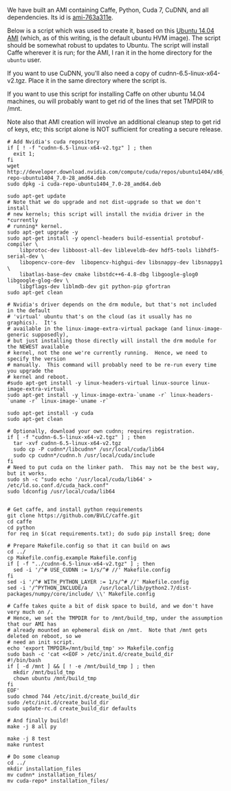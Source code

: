We have built an AMI containing Caffe, Python, Cuda 7, CuDNN, and all dependencies.  Its id is [ami-763a311e](https://console.aws.amazon.com/ec2/v2/home?region=us-east-1#LaunchInstanceWizard:ami=ami-763a311e).

Below is a script which was used to create it, based on this [Ubuntu 14.04 AMI](http://thecloudmarket.com/image/ami-d05e75b8--ubuntu-images-hvm-ssd-ubuntu-trusty-14-04-amd64-server-20150325) (which, as of this writing, is the default ubuntu HVM image).  The script should be somewhat robust to updates to Ubuntu.  The script will install Caffe wherever it is run; for the AMI, I ran it in the home directory for the `ubuntu` user.

If you want to use CuDNN, you'll also need a copy of cudnn-6.5-linux-x64-v2.tgz.  Place it in the same directory where the script is.

If you want to use this script for installing Caffe on other ubuntu 14.04 machines, ou will probably want to get rid of the lines that set TMPDIR to /mnt.

Note also that AMI creation will involve an additional cleanup step to get rid of keys, etc; this script alone is NOT sufficient for creating a secure release.

	# Add Nvidia's cuda repository
	if [ ! -f "cudnn-6.5-linux-x64-v2.tgz" ] ; then
	  exit 1;
	fi
	wget http://developer.download.nvidia.com/compute/cuda/repos/ubuntu1404/x86_64/cuda-repo-ubuntu1404_7.0-28_amd64.deb
	sudo dpkg -i cuda-repo-ubuntu1404_7.0-28_amd64.deb

	sudo apt-get update
	# Note that we do upgrade and not dist-upgrade so that we don't install
	# new kernels; this script will install the nvidia driver in the *currently
	# running* kernel.
	sudo apt-get upgrade -y
	sudo apt-get install -y opencl-headers build-essential protobuf-compiler \
	    libprotoc-dev libboost-all-dev libleveldb-dev hdf5-tools libhdf5-serial-dev \
	    libopencv-core-dev  libopencv-highgui-dev libsnappy-dev libsnappy1 \
	    libatlas-base-dev cmake libstdc++6-4.8-dbg libgoogle-glog0 libgoogle-glog-dev \
	    libgflags-dev liblmdb-dev git python-pip gfortran
	sudo apt-get clean

	# Nvidia's driver depends on the drm module, but that's not included in the default
	# 'virtual' ubuntu that's on the cloud (as it usually has no graphics).  It's 
	# available in the linux-image-extra-virtual package (and linux-image-generic supposedly),
	# but just installing those directly will install the drm module for the NEWEST available
	# kernel, not the one we're currently running.  Hence, we need to specify the version
	# manually.  This command will probably need to be re-run every time you upgrade the
	# kernel and reboot.
	#sudo apt-get install -y linux-headers-virtual linux-source linux-image-extra-virtual
	sudo apt-get install -y linux-image-extra-`uname -r` linux-headers-`uname -r` linux-image-`uname -r`

	sudo apt-get install -y cuda
	sudo apt-get clean

	# Optionally, download your own cudnn; requires registration.  
	if [ -f "cudnn-6.5-linux-x64-v2.tgz" ] ; then
	  tar -xvf cudnn-6.5-linux-x64-v2.tgz
	  sudo cp -P cudnn*/libcudnn* /usr/local/cuda/lib64
	  sudo cp cudnn*/cudnn.h /usr/local/cuda/include
	fi
	# Need to put cuda on the linker path.  This may not be the best way, but it works.
	sudo sh -c "sudo echo '/usr/local/cuda/lib64' > /etc/ld.so.conf.d/cuda_hack.conf"
	sudo ldconfig /usr/local/cuda/lib64


	# Get caffe, and install python requirements
	git clone https://github.com/BVLC/caffe.git
	cd caffe
	cd python
	for req in $(cat requirements.txt); do sudo pip install $req; done

	# Prepare Makefile.config so that it can build on aws
	cd ../
	cp Makefile.config.example Makefile.config
	if [ -f "../cudnn-6.5-linux-x64-v2.tgz" ] ; then
	  sed -i '/^# USE_CUDNN := 1/s/^# //' Makefile.config
	fi
	sed -i '/^# WITH_PYTHON_LAYER := 1/s/^# //' Makefile.config
	sed -i '/^PYTHON_INCLUDE/a    /usr/local/lib/python2.7/dist-packages/numpy/core/include/ \\' Makefile.config

	# Caffe takes quite a bit of disk space to build, and we don't have very much on /.
	# Hence, we set the TMPDIR for to /mnt/build_tmp, under the assumption that our AMI has
	# already mounted an ephemeral disk on /mnt.  Note that /mnt gets deleted on reboot, so we
	# need an init script.
	echo 'export TMPDIR=/mnt/build_tmp' >> Makefile.config
	sudo bash -c 'cat <<EOF > /etc/init.d/create_build_dir
	#!/bin/bash
	if [ -d /mnt ] && [ ! -e /mnt/build_tmp ] ; then
	  mkdir /mnt/build_tmp
	  chown ubuntu /mnt/build_tmp
	fi
	EOF'
	sudo chmod 744 /etc/init.d/create_build_dir
	sudo /etc/init.d/create_build_dir
	sudo update-rc.d create_build_dir defaults

	# And finally build!
	make -j 8 all py

	make -j 8 test
	make runtest

	# Do some cleanup
	cd ../
	mkdir installation_files
	mv cudnn* installation_files/
	mv cuda-repo* installation_files/